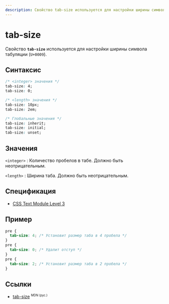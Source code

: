 ```yaml
---
description: Свойство tab-size используется для настройки ширины символа табуляции (U+0009).
---
```


# tab-size

Свойство **`tab-size`** используется для настройки ширины символа табуляции (`U+0009`).

## Синтаксис

```css
/* <integer> значения */
tab-size: 4;
tab-size: 0;

/* <length> значения */
tab-size: 10px;
tab-size: 2em;

/* Глобальные значения */
tab-size: inherit;
tab-size: initial;
tab-size: unset;
```

## Значения

`<integer>`
: Количество пробелов в табе. Должно быть неотрицательным.

`<length>`
: Ширина таба. Должно быть неотрицательным.

## Спецификация

- [CSS Text Module Level 3](https://drafts.csswg.org/css-text-3/#tab-size-property)

## Пример

```css
pre {
  tab-size: 4; /* Установит размер таба в 4 пробела */
}
pre {
  tab-size: 0; /* Удалит отступ */
}
pre {
  tab-size: 2; /* Установит размер таба в 2 пробела */
}
```

## Ссылки

- [tab-size](https://developer.mozilla.org/ru/docs/Web/CSS/tab-size) <sup><small>MDN (рус.)</small></sup>

